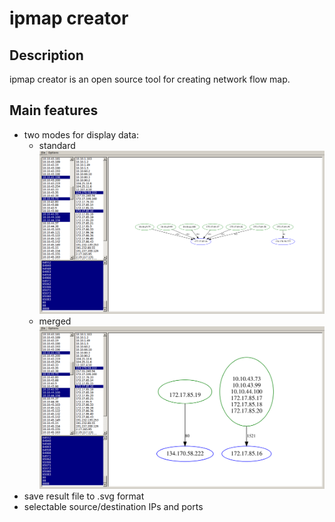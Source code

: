 # ipmap creator

## Description
ipmap creator is an open source tool for creating network flow map.

## Main features
* two modes for display data:
  * standard 
![Standart example](/screen2.png)
  * merged
![Merged example](/screen1.png)
* save result file to .svg format
* selectable source/destination IPs and ports
